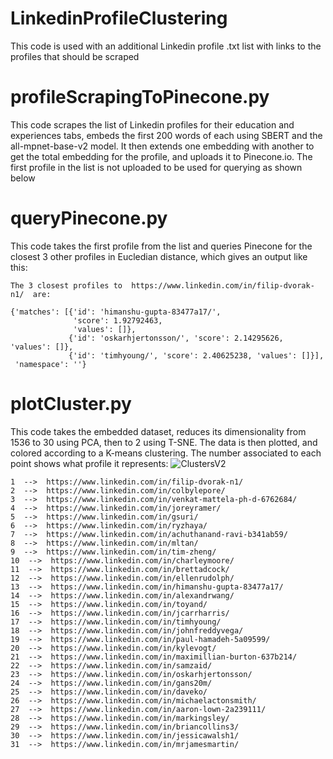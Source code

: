 # LinkedinProfileClustering
This code is used with an additional Linkedin profile .txt list with links to the profiles that should be scraped
# profileScrapingToPinecone.py 
This code scrapes the list of Linkedin profiles for their education and experiences tabs, embeds the first 200 words of each using SBERT and the all-mpnet-base-v2 model. It then extends one embedding with another to get the total embedding for the profile, and uploads it to Pinecone.io. The first profile in the list is not uploaded to be used for querying as shown below
# queryPinecone.py
This code takes the first profile from the list and queries Pinecone for the closest 3 other profiles in Eucledian distance, which gives an output like this:
```
The 3 closest profiles to  https://www.linkedin.com/in/filip-dvorak-n1/  are: 

{'matches': [{'id': 'himanshu-gupta-83477a17/',
              'score': 1.92792463,
              'values': []},
             {'id': 'oskarhjertonsson/', 'score': 2.14295626, 'values': []},
             {'id': 'timhyoung/', 'score': 2.40625238, 'values': []}],
 'namespace': ''}

```

# plotCluster.py
This code takes the embedded dataset, reduces its dimensionality from 1536 to 30 using PCA, then to 2 using T-SNE. The data is then plotted, and colored according to a K-means clustering. The number associated to each point shows what profile it represents:
![ClustersV2](https://user-images.githubusercontent.com/11065853/221449663-dbbc7695-513a-4523-a894-e2df63d8e802.png)

```
1  -->  https://www.linkedin.com/in/filip-dvorak-n1/
2  -->  https://www.linkedin.com/in/colbylepore/
3  -->  https://www.linkedin.com/in/venkat-mattela-ph-d-6762684/
4  -->  https://www.linkedin.com/in/joreyramer/
5  -->  https://www.linkedin.com/in/gsuri/
6  -->  https://www.linkedin.com/in/ryzhaya/
7  -->  https://www.linkedin.com/in/achuthanand-ravi-b341ab59/
8  -->  https://www.linkedin.com/in/mltan/
9  -->  https://www.linkedin.com/in/tim-zheng/
10  -->  https://www.linkedin.com/in/charleymoore/
11  -->  https://www.linkedin.com/in/brettadcock/
12  -->  https://www.linkedin.com/in/ellenrudolph/
13  -->  https://www.linkedin.com/in/himanshu-gupta-83477a17/
14  -->  https://www.linkedin.com/in/alexandrwang/
15  -->  https://www.linkedin.com/in/toyand/
16  -->  https://www.linkedin.com/in/jcarrharris/
17  -->  https://www.linkedin.com/in/timhyoung/
18  -->  https://www.linkedin.com/in/johnfreddyvega/
19  -->  https://www.linkedin.com/in/paul-hamadeh-5a09599/
20  -->  https://www.linkedin.com/in/kylevogt/
21  -->  https://www.linkedin.com/in/maximillian-burton-637b214/
22  -->  https://www.linkedin.com/in/samzaid/
23  -->  https://www.linkedin.com/in/oskarhjertonsson/
24  -->  https://www.linkedin.com/in/gans20m/
25  -->  https://www.linkedin.com/in/daveko/
26  -->  https://www.linkedin.com/in/michaelactonsmith/
27  -->  https://www.linkedin.com/in/aaron-lown-2a239111/
28  -->  https://www.linkedin.com/in/markingsley/
29  -->  https://www.linkedin.com/in/briancollins3/
30  -->  https://www.linkedin.com/in/jessicawalsh1/
31  -->  https://www.linkedin.com/in/mrjamesmartin/
```
